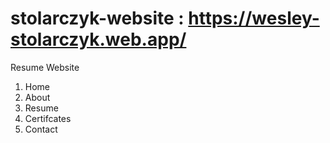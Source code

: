 # stolarczyk-website : https://wesley-stolarczyk.web.app/
Resume Website
1. Home
2. About
3. Resume
4. Certifcates
5. Contact
